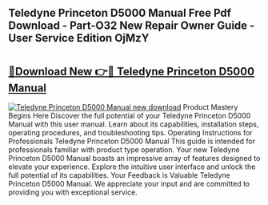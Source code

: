 ## Teledyne Princeton D5000 Manual Free Pdf Download - Part-O32 New Repair Owner Guide - User Service Edition OjMzY

# <h2><a href="http://bc64575.oget.top/?id=Teledyne+Princeton+D5000+Manual">🔗Download New 👉🔴 Teledyne Princeton D5000 Manual</a></h2>

[![Teledyne Princeton D5000 Manual new download](https://i.imgur.com/5g1atiW.png)](http://bc64575.oget.top/?id=Teledyne+Princeton+D5000+Manual)
Product Mastery Begins Here Discover the full potential of your Teledyne Princeton D5000 Manual with this user manual. Learn about its capabilities, installation steps, operating procedures, and troubleshooting tips. Operating Instructions for Professionals Teledyne Princeton D5000 Manual This guide is intended for professionals familiar with product type operation. Your new Teledyne Princeton D5000 Manual boasts an impressive array of features designed to elevate your experience. Explore the intuitive user interface and unlock the full potential of its capabilities. Your Feedback is Valuable Teledyne Princeton D5000 Manual. We appreciate your input and are committed to providing you with exceptional service.
